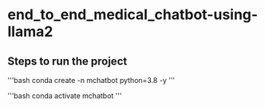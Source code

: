 # end_to_end_medical_chatbot-using-llama2

## Steps to run the project

'''bash
conda create -n mchatbot python=3.8 -y
'''

'''bash
conda activate mchatbot
'''
